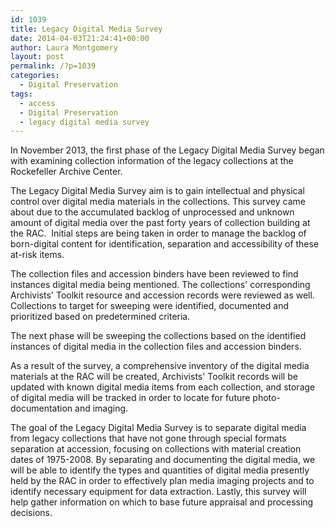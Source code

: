 ```yaml
---
id: 1039
title: Legacy Digital Media Survey
date: 2014-04-03T21:24:41+00:00
author: Laura Montgomery
layout: post
permalink: /?p=1039
categories:
  - Digital Preservation
tags:
  - access
  - Digital Preservation
  - legacy digital media survey
---
```

In November 2013, the first phase of the Legacy Digital Media Survey began with examining collection information of the legacy collections at the Rockefeller Archive Center.

The Legacy Digital Media Survey aim is to gain intellectual and physical control over digital media materials in the collections. This survey came about due to the accumulated backlog of unprocessed and unknown amount of digital media over the past forty years of collection building at the RAC.  Initial steps are being taken in order to manage the backlog of born-digital content for identification, separation and accessibility of these at-risk items.<!--more-->

The collection files and accession binders have been reviewed to find instances digital media being mentioned. The collections' corresponding Archivists' Toolkit resource and accession records were reviewed as well. Collections to target for sweeping were identified, documented and prioritized based on predetermined criteria.

The next phase will be sweeping the collections based on the identified instances of digital media in the collection files and accession binders.

As a result of the survey, a comprehensive inventory of the digital media materials at the RAC will be created, Archivists' Toolkit records will be updated with known digital media items from each collection, and storage of digital media will be tracked in order to locate for future photo-documentation and imaging.

The goal of the Legacy Digital Media Survey is to separate digital media from legacy collections that have not gone through special formats separation at accession, focusing on collections with material creation dates of 1975-2008. By separating and documenting the digital media, we will be able to identify the types and quantities of digital media presently held by the RAC in order to effectively plan media imaging projects and to identify necessary equipment for data extraction. Lastly, this survey will help gather information on which to base future appraisal and processing decisions.
